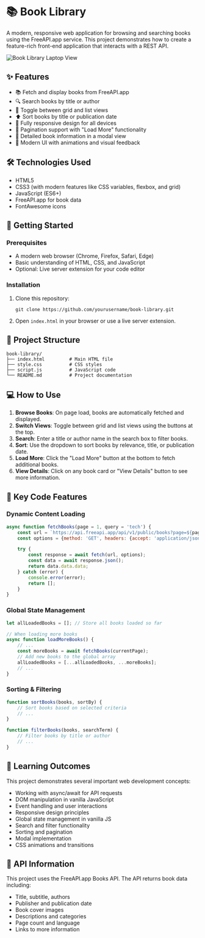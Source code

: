 # 📚 Book Library

A modern, responsive web application for browsing and searching books using the FreeAPI.app service. This project demonstrates how to create a feature-rich front-end application that interacts with a REST API.

![Book Library Laptop View](/Masterji%20Project%204%20Book%20Library/Demos/image.png)

## ✨ Features

- 📚 Fetch and display books from FreeAPI.app
- 🔍 Search books by title or author
- 🔄 Toggle between grid and list views
- ⬆️ Sort books by title or publication date
- 📱 Fully responsive design for all devices
- 📄 Pagination support with "Load More" functionality
- 📖 Detailed book information in a modal view
- 🎨 Modern UI with animations and visual feedback

## 🛠️ Technologies Used

- HTML5
- CSS3 (with modern features like CSS variables, flexbox, and grid)
- JavaScript (ES6+)
- FreeAPI.app for book data
- FontAwesome icons

## 🚀 Getting Started

### Prerequisites

- A modern web browser (Chrome, Firefox, Safari, Edge)
- Basic understanding of HTML, CSS, and JavaScript
- Optional: Live server extension for your code editor

### Installation

1. Clone this repository:
   ```
   git clone https://github.com/yourusername/book-library.git
   ```

3. Open `index.html` in your browser or use a live server extension.

## 🔧 Project Structure

```
book-library/
├── index.html         # Main HTML file
├── style.css          # CSS styles
├── script.js          # JavaScript code
└── README.md          # Project documentation
```

## 💻 How to Use

1. **Browse Books**: On page load, books are automatically fetched and displayed.
2. **Switch Views**: Toggle between grid and list views using the buttons at the top.
3. **Search**: Enter a title or author name in the search box to filter books.
4. **Sort**: Use the dropdown to sort books by relevance, title, or publication date.
5. **Load More**: Click the "Load More" button at the bottom to fetch additional books.
6. **View Details**: Click on any book card or "View Details" button to see more information.

## 🌟 Key Code Features

### Dynamic Content Loading

```javascript
async function fetchBooks(page = 1, query = 'tech') {
    const url = `https://api.freeapi.app/api/v1/public/books?page=${page}&limit=8&inc=kind%252Cid%252Cetag%252CvolumeInfo&query=${query}`;
    const options = {method: 'GET', headers: {accept: 'application/json'}};

    try {
        const response = await fetch(url, options);
        const data = await response.json();
        return data.data.data;
    } catch (error) {
        console.error(error);
        return [];
    }
}
```

### Global State Management

```javascript
let allLoadedBooks = []; // Store all books loaded so far

// When loading more books
async function loadMoreBooks() {
    // ...
    const moreBooks = await fetchBooks(currentPage);
    // Add new books to the global array
    allLoadedBooks = [...allLoadedBooks, ...moreBooks];
    // ...
}
```

### Sorting & Filtering

```javascript
function sortBooks(books, sortBy) {
    // Sort books based on selected criteria
    // ...
}

function filterBooks(books, searchTerm) {
    // Filter books by title or author
    // ...
}
```

## 🎯 Learning Outcomes

This project demonstrates several important web development concepts:

- Working with async/await for API requests
- DOM manipulation in vanilla JavaScript
- Event handling and user interactions
- Responsive design principles
- Global state management in vanilla JS
- Search and filter functionality
- Sorting and pagination
- Modal implementation
- CSS animations and transitions

## 📝 API Information

This project uses the FreeAPI.app Books API. The API returns book data including:

- Title, subtitle, authors
- Publisher and publication date
- Book cover images
- Descriptions and categories
- Page count and language
- Links to more information